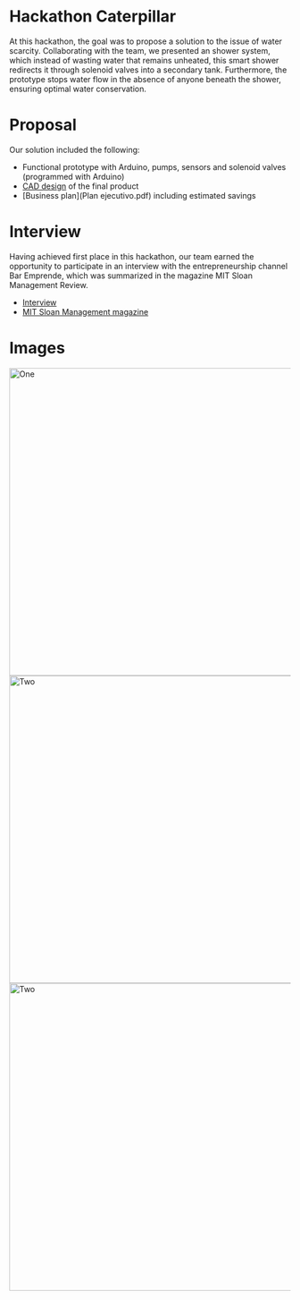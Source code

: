 # Hackathon Caterpillar
At this hackathon, the goal was to propose a solution to the issue of water scarcity. Collaborating with the team, we presented an shower system, which instead of wasting water that remains unheated, this smart shower redirects it through solenoid valves into a secondary tank. Furthermore, the prototype stops water flow in the absence of anyone beneath the shower, ensuring optimal water conservation.


# Proposal
Our solution included the following:
- Functional prototype with Arduino, pumps, sensors and solenoid valves (programmed with Arduino)
- [CAD design](https://cad.onshape.com/documents/e1c0fad38eb51b710241040b/w/15ff5aebf5c887ae65428475/e/6598c40e1380575e82b8edcb?renderMode=0&uiState=62e88e991e8eaf63aa726923) of the final product
- [Business plan](Plan ejecutivo.pdf) including estimated savings

  
# Interview 
Having achieved first place in this hackathon, our team earned the opportunity to participate in an interview with the entrepreneurship channel Bar Emprende, which was summarized in the magazine MIT Sloan Management Review.
- [Interview](https://www.youtube.com/watch?v=0SPpYVNTDJg&list=PLlVRfiJJHK6UVXrB7YsKZoVCXP9SjiRdl&index=5)
- [MIT Sloan Management magazine](https://mitsloanreview.mx/ecosistema-emprendedor/smart-shower-como-convertir-tu-prototipo-en-un-producto-que-todos-compren/)

# Images
<img width="550" alt="One" src="https://user-images.githubusercontent.com/109093534/198198426-c7982c01-9d15-4daf-99fa-96aeb69137fc.png">
<img width="550" alt="Two" src="https://github.com/Ale-Coeto/RegaderaAutomatica/assets/109093534/a124501e-15d4-4d21-b210-766a235a9cf9">
<img width="550" alt="Two" src="https://github.com/Ale-Coeto/RegaderaAutomatica/assets/109093534/710233f2-ee07-4923-8431-3c839f946c1a">





